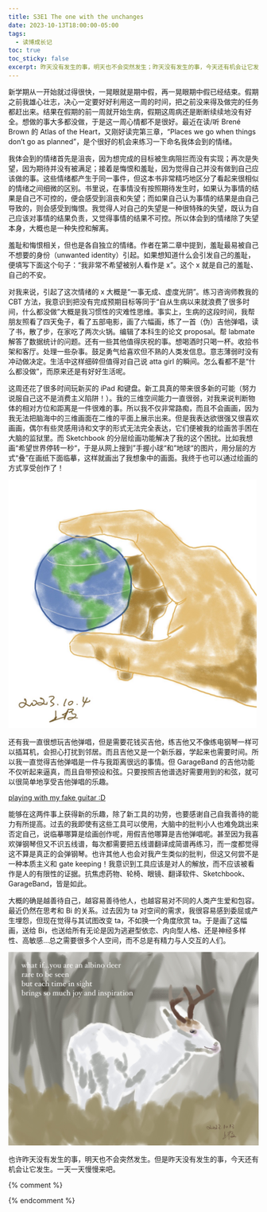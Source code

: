 ```yaml
---
title: S3E1 The one with the unchanges
date: 2023-10-13T18:00:00-05:00
tags:
  - 读博成长记
toc: true
toc_sticky: false
excerpt: 昨天没有发生的事，明天也不会突然发生；昨天没有发生的事，今天还有机会让它发生。
---
```


新学期从一开始就过得很快，一晃眼就是期中假，再一晃眼期中假已经结束。假期之前我雄心壮志，决心一定要好好利用这一周的时间，把之前没来得及做完的任务都赶出来。结果在假期的前一周就开始生病，假期这周病还是断断续续地没有好全。想做的事大多都没做，于是这一周心情都不是很好。最近在读/听 Brené Brown 的 Atlas of the Heart，又刚好读完第三章，“Places we go when things don’t go as planned”，是个很好的机会来练习一下命名我体会到的情绪。

我体会到的情绪首先是沮丧，因为想完成的目标被生病阻拦而没有实现；再次是失望，因为期待并没有被满足；接着是悔恨和羞耻，因为觉得自己并没有做到自己应该做的事。这些情绪都产生于同一事件，但这本书非常精巧地区分了看起来很相似的情绪之间细微的区别。书里说，在事情没有按照期待发生时，如果认为事情的结果是自己不可控的，便会感受到沮丧和失望；而如果自己认为事情的结果是由自己导致的，则会感受到悔恨。我觉得人对自己的失望是一种很特殊的失望，既认为自己应该对事情的结果负责，又觉得事情的结果不可控。所以体会到的情绪除了失望本身，大概也是一种失控和解离。

羞耻和悔恨相关，但也是各自独立的情绪。作者在第二章中提到，羞耻最易被自己不想要的身份（unwanted identity）引起。如果想知道什么会引发自己的羞耻，便填写下面这个句子：“我非常不希望被别人看作是 x”。这个 x 就是自己的羞耻、自己的不安。

对我来说，引起了这次情绪的 x 大概是“一事无成、虚度光阴”。练习咨询师教我的 CBT 方法，我意识到把没有完成预期目标等同于“自从生病以来就浪费了很多时间，什么都没做”大概是我习惯性的灾难性思维。事实上，生病的这段时间，我帮朋友照看了四天兔子，看了五部电影，画了六幅画，练了一首（伪）吉他弹唱，读了书，散了步，在家吃了两次火锅。编辑了本科生的论文 proposal。帮 labmate 解答了数据统计的问题。还有一些其他值得庆祝的事。想喝酒时只喝一杯。收拾书架和客厅。处理一些杂事。鼓足勇气给喜欢但不熟的人类发信息。意志薄弱时没有冲动做决定。生活中这样细碎但值得对自己说 atta girl 的瞬间。怎么看都不是“什么都没做”，而原来还是有好好生活呢。

这周还花了很多时间玩新买的 iPad 和键盘。新工具真的带来很多新的可能（努力说服自己这不是消费主义陷阱！）。我的三维空间能力一直很弱，对我来说判断物体的相对方位和距离是一件很难的事。所以我不仅非常路痴，而且不会画画，因为我无法把脑海中的三维画面在二维的平面上展示出来。但是我表达欲很强又很喜欢画画，偶尔有些灵感用诗和文字的形式无法完全表达，它们便被我的绘画苦手困在大脑的监狱里。而 Sketchbook 的分层绘画功能解决了我的这个困扰。比如我想画“希望世界停转一秒“，于是从网上搜到”手握小球“和”地球“的图片，用分层的方式“叠”在画纸下面临摹，这样就画出了我想象中的画面。我终于也可以通过绘画的方式享受创作了！

<img src="https://raw.githubusercontent.com/samsmerrygoround/samsmerrygoround.github.io/main/assets/images/i-wish-the-world-would-stop-spinning-for-a-sec.jpg" alt="stop-spinning" width="500"/>

还有我一直很想玩吉他弹唱，但是需要花钱买吉他，练吉他又不像练电钢琴一样可以插耳机，会担心打扰到邻居。而且吉他又是一个新乐器，学起来也需要时间。所以我一直觉得吉他弹唱是一件与我距离很远的事情。但 GarageBand 的吉他功能不仅听起来逼真，而且自带预设和弦。只要按照吉他谱选好需要用到的和弦，就可以很简单地享受吉他弹唱的乐趣。

[playing with my fake guitar :D](https://youtu.be/u6REtM-IfY8?si=Hnj2V18uef-lrOVY)

能够在这两件事上获得新的乐趣，除了新工具的功劳，也要感谢自己自我善待的能力有所提高。过去的我即使有这些工具可以使用，大脑中的批判小人也难免跳出来否定自己，说临摹哪算是绘画创作呢，用假吉他哪算是吉他弹唱呢。甚至因为我喜欢弹钢琴但又不识五线谱，每次都需要把五线谱翻译成简谱再练习，而一度都觉得这不算是真正的会弹钢琴。也许其他人也会对我产生类似的批判，但这又何尝不是一种本质主义和 gate keeping！我意识到工具应该是对人的解放，而不应该被看作是人的有限性的证据。抗焦虑药物、轮椅、眼镜、翻译软件、Sketchbook、GarageBand，皆是如此。

大概的确是越善待自己，越容易善待他人，也越容易对不同的人类产生爱和包容。最近仍然在思考和 Bi 的关系。过去因为 ta 对空间的需求，我很容易感到委屈或产生埋怨，但现在觉得与其试图改变 ta，不如换一个角度欣赏 ta。于是画了这幅画，送给 Bi，也送给所有无论是因为逃避型依恋、内向型人格、还是神经多样性、高敏感…总之需要很多个人空间，而不总是有精力与人交互的人们。

<img src="https://raw.githubusercontent.com/samsmerrygoround/samsmerrygoround.github.io/main/assets/images/albino-deer.jpg" alt="albino-deer" width="900"/>

也许昨天没有发生的事，明天也不会突然发生。但是昨天没有发生的事，今天还有机会让它发生。一天一天慢慢来吧。

{% comment %}


{% endcomment %}
